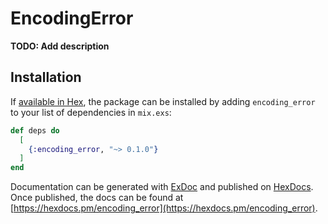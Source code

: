 # EncodingError

**TODO: Add description**

## Installation

If [available in Hex](https://hex.pm/docs/publish), the package can be installed
by adding `encoding_error` to your list of dependencies in `mix.exs`:

```elixir
def deps do
  [
    {:encoding_error, "~> 0.1.0"}
  ]
end
```

Documentation can be generated with [ExDoc](https://github.com/elixir-lang/ex_doc)
and published on [HexDocs](https://hexdocs.pm). Once published, the docs can
be found at [https://hexdocs.pm/encoding_error](https://hexdocs.pm/encoding_error).

